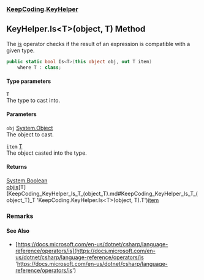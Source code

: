 ### [KeepCoding](KeepCoding.md 'KeepCoding').[KeyHelper](KeepCoding_KeyHelper.md 'KeepCoding.KeyHelper')
## KeyHelper.Is&lt;T&gt;(object, T) Method
The [is](https://docs.microsoft.com/en-us/dotnet/csharp/language-reference/keywords/is 'https://docs.microsoft.com/en-us/dotnet/csharp/language-reference/keywords/is') operator checks if the result of an expression is compatible with a given type.  
```csharp
public static bool Is<T>(this object obj, out T item)
    where T : class;
```
#### Type parameters
<a name='KeepCoding_KeyHelper_Is_T_(object_T)_T'></a>
`T`  
The type to cast into.
  
#### Parameters
<a name='KeepCoding_KeyHelper_Is_T_(object_T)_obj'></a>
`obj` [System.Object](https://docs.microsoft.com/en-us/dotnet/api/System.Object 'System.Object')  
The object to cast.
  
<a name='KeepCoding_KeyHelper_Is_T_(object_T)_item'></a>
`item` [T](KeepCoding_KeyHelper_Is_T_(object_T).md#KeepCoding_KeyHelper_Is_T_(object_T)_T 'KeepCoding.KeyHelper.Is&lt;T&gt;(object, T).T')  
The object casted into the type.
  
#### Returns
[System.Boolean](https://docs.microsoft.com/en-us/dotnet/api/System.Boolean 'System.Boolean')  
[obj](KeepCoding_KeyHelper_Is_T_(object_T).md#KeepCoding_KeyHelper_Is_T_(object_T)_obj 'KeepCoding.KeyHelper.Is&lt;T&gt;(object, T).obj')[is](https://docs.microsoft.com/en-us/dotnet/csharp/language-reference/keywords/is 'https://docs.microsoft.com/en-us/dotnet/csharp/language-reference/keywords/is')[T](KeepCoding_KeyHelper_Is_T_(object_T).md#KeepCoding_KeyHelper_Is_T_(object_T)_T 'KeepCoding.KeyHelper.Is&lt;T&gt;(object, T).T')[item](KeepCoding_KeyHelper_Is_T_(object_T).md#KeepCoding_KeyHelper_Is_T_(object_T)_item 'KeepCoding.KeyHelper.Is&lt;T&gt;(object, T).item')
### Remarks
#### See Also
- [https://docs.microsoft.com/en-us/dotnet/csharp/language-reference/operators/is](https://docs.microsoft.com/en-us/dotnet/csharp/language-reference/operators/is 'https://docs.microsoft.com/en-us/dotnet/csharp/language-reference/operators/is')

